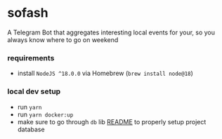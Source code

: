 # sofash

A Telegram Bot that aggregates interesting local events for your, so you always know where to go on weekend

### requirements

- install `NodeJS ^18.0.0` via Homebrew (`brew install node@18`)

### local dev setup

- run `yarn`
- run `yarn docker:up`
- make sure to go through `db` lib [README](libs/db/README.md) to properly setup project database
